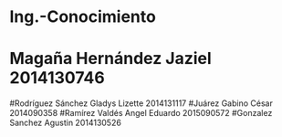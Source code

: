 # Ing.-Conocimiento
# Magaña Hernández Jaziel 2014130746
#Rodríguez Sánchez Gladys Lizette 2014131117
#Juárez Gabino César  2014090358
#Ramírez Valdés Angel Eduardo 2015090572
#Gonzalez Sanchez Agustin 2014130526
